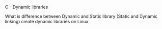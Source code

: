 C - Dynamic libraries

What is difference between Dynamic and Static library (Static and Dynamic linking)
create dynamic libraries on Linux
